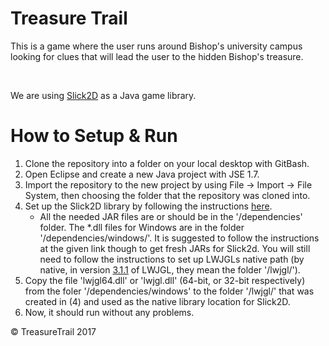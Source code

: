 <h1> Treasure Trail </h1>

<p> This is a game where the user runs around Bishop's
university campus looking for clues that will lead the user
to the hidden Bishop's treasure.</p>
<br/>
<p>We are using <a href="http://slick.ninjacave.com/">Slick2D</a> as a
Java game library.</p>

# How to Setup & Run #

1. Clone the repository into a folder on your local desktop with GitBash.
2. Open Eclipse and create a new Java project with JSE 1.7.
3. Import the repository to the new project by using File -> Import -> File System, then choosing the folder that the repository was cloned into.
4. Set up the Slick2D library by following the instructions [here](http://slick.ninjacave.com/wiki/index.php?title=Setting_up_Slick2D_with_Eclipse).
	- All the needed JAR files are or should be in the '/dependencies' folder. The *.dll files for Windows are in the folder '/dependencies/windows/'. It is suggested to follow the instructions at the given link though to get fresh JARs for Slick2d. You will still need to follow the instructions to set up LWJGLs native path (by native, in version [3.1.1](https://github.com/LWJGL/lwjgl3/releases/tag/3.1.1) of LWJGL, they mean the folder '/lwjgl/'). 
5. Copy the file 'lwjgl64.dll' or 'lwjgl.dll' (64-bit, or 32-bit respectively) from the foler '/dependencies/windows' to the folder '/lwjgl/' that was created in (4) and used as the native library location for Slick2D.
6. Now, it should run without any problems.

&copy; TreasureTrail 2017
